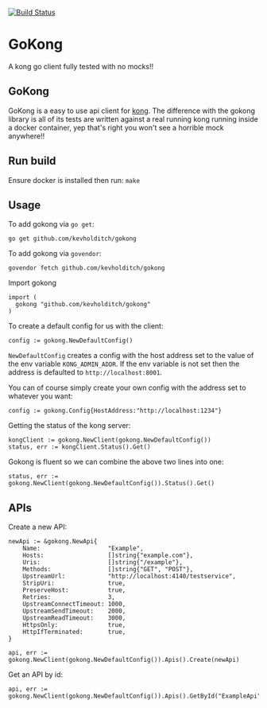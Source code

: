 [![Build Status](https://travis-ci.org/kevholditch/gokong.svg?branch=master)](https://travis-ci.org/kevholditch/gokong)

GoKong
======
A kong go client fully tested with no mocks!!

## GoKong
GoKong is a easy to use api client for [kong](https://getkong.org/).  The difference with the gokong library is all of its tests are written against a real running kong running inside a docker container, yep that's right you won't see a horrible mock anywhere!!

## Run build
Ensure docker is installed then run:
`make`


## Usage

To add gokong via `go get`:
```
go get github.com/kevholditch/gokong
```

To add gokong via `govendor`:

```
govendor fetch github.com/kevholditch/gokong
```

Import gokong
```
import (
  gokong "github.com/kevholditch/gokong"
)
```

To create a default config for us with the client:
```
config := gokong.NewDefaultConfig()
```

`NewDefaultConfig` creates a config with the host address set to the value of the env variable `KONG_ADMIN_ADDR`.
If the env variable is not set then the address is defaulted to `http://localhost:8001`.

You can of course simply create your own config with the address set to whatever you want:
```
config := gokong.Config{HostAddress:"http://localhost:1234"}
```


Getting the status of the kong server:
```
kongClient := gokong.NewClient(gokong.NewDefaultConfig())
status, err := kongClient.Status().Get()
```

Gokong is fluent so we can combine the above two lines into one:
```
status, err := gokong.NewClient(gokong.NewDefaultConfig()).Status().Get()
```

## APIs
Create a new API:
```
newApi := &gokong.NewApi{
	Name:                   "Example",
	Hosts:                  []string{"example.com"},
	Uris:                   []string{"/example"},
	Methods:                []string{"GET", "POST"},
	UpstreamUrl:            "http://localhost:4140/testservice",
	StripUri:               true,
	PreserveHost:           true,
	Retries:                3,
	UpstreamConnectTimeout: 1000,
	UpstreamSendTimeout:    2000,
	UpstreamReadTimeout:    3000,
	HttpsOnly:              true,
	HttpIfTerminated:       true,
}

api, err := gokong.NewClient(gokong.NewDefaultConfig()).Apis().Create(newApi)
```

Get an API by id:
```
api, err := gokong.NewClient(gokong.NewDefaultConfig()).Apis().GetById("ExampleApi")
```


